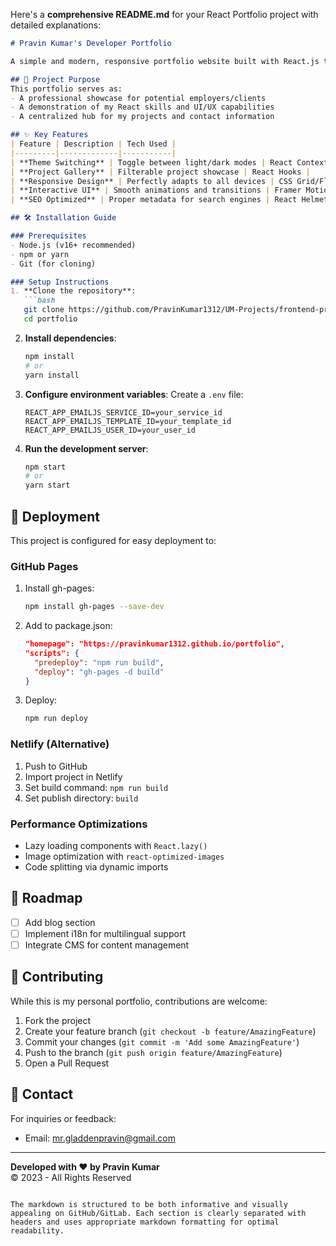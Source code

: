 Here's a **comprehensive README.md** for your React Portfolio project with detailed explanations:

```markdown
# Pravin Kumar's Developer Portfolio

A simple and modern, responsive portfolio website built with React.js to showcase my skills, projects, and professional journey. Designed with developers in mind, this single-page application features smooth animations and customizable sections.

## 🎯 Project Purpose
This portfolio serves as:
- A professional showcase for potential employers/clients
- A demonstration of my React skills and UI/UX capabilities
- A centralized hub for my projects and contact information

## ✨ Key Features
| Feature | Description | Tech Used |
|---------|-------------|-----------|
| **Theme Switching** | Toggle between light/dark modes | React Context API |
| **Project Gallery** | Filterable project showcase | React Hooks |
| **Responsive Design** | Perfectly adapts to all devices | CSS Grid/Flexbox |
| **Interactive UI** | Smooth animations and transitions | Framer Motion |
| **SEO Optimized** | Proper metadata for search engines | React Helmet |

## 🛠️ Installation Guide

### Prerequisites
- Node.js (v16+ recommended)
- npm or yarn
- Git (for cloning)

### Setup Instructions
1. **Clone the repository**:
   ```bash
   git clone https://github.com/PravinKumar1312/UM-Projects/frontend-projects/portfolio.git
   cd portfolio
   ```

2. **Install dependencies**:
   ```bash
   npm install
   # or
   yarn install
   ```

3. **Configure environment variables**:
   Create a `.env` file:
   ```env
   REACT_APP_EMAILJS_SERVICE_ID=your_service_id
   REACT_APP_EMAILJS_TEMPLATE_ID=your_template_id
   REACT_APP_EMAILJS_USER_ID=your_user_id
   ```

4. **Run the development server**:
   ```bash
   npm start
   # or
   yarn start
   ```
   
## 🚀 Deployment
This project is configured for easy deployment to:

### GitHub Pages
1. Install gh-pages:
   ```bash
   npm install gh-pages --save-dev
   ```

2. Add to package.json:
   ```json
   "homepage": "https://pravinkumar1312.github.io/portfolio",
   "scripts": {
     "predeploy": "npm run build",
     "deploy": "gh-pages -d build"
   }
   ```

3. Deploy:
   ```bash
   npm run deploy
   ```

### Netlify (Alternative)
1. Push to GitHub
2. Import project in Netlify
3. Set build command: `npm run build`
4. Set publish directory: `build`


### Performance Optimizations
- Lazy loading components with `React.lazy()`
- Image optimization with `react-optimized-images`
- Code splitting via dynamic imports

## 📝 Roadmap
- [ ] Add blog section
- [ ] Implement i18n for multilingual support
- [ ] Integrate CMS for content management

## 🤝 Contributing
While this is my personal portfolio, contributions are welcome:
1. Fork the project
2. Create your feature branch (`git checkout -b feature/AmazingFeature`)
3. Commit your changes (`git commit -m 'Add some AmazingFeature'`)
4. Push to the branch (`git push origin feature/AmazingFeature`)
5. Open a Pull Request

## 📧 Contact
For inquiries or feedback:
- Email: mr.gladdenpravin@gmail.com

---

**Developed with ❤️ by Pravin Kumar**  
© 2023 - All Rights Reserved
```

The markdown is structured to be both informative and visually appealing on GitHub/GitLab. Each section is clearly separated with headers and uses appropriate markdown formatting for optimal readability.
